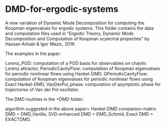 # DMD-for-ergodic-systems
A new variation of Dynamic Mode Decomposition for computing the Koopman eigenvalues for ergodic systems.
This folder contains the data and computation files used in
"Ergodic Theory, Dynamic Mode Decomposition and Computation of Koopman scpectral properties"
by Hassan Arbabi & Igor Mezic, 2016


The examples in the paper:

Lorenz_POD: computation of a POD basis for observables on chaotic Lorenz attractor,
PeriodicCavityFlow: computation of Koopman eigenvalues for periodic nonlinear flows using Hankel-DMD,
QPeriodicCavityFlow: computation of Koopman eigenvalues for periodic nonlinear flows using Exact Hankel-DMD,
VanDerPol_phase: computation of asymptotic phase for trajectories of Van der Pol oscillator.




The DMD routines in the +DMD folder:

algorithm suggested in the above paper= Hankel-DMD
companion-matrix DMD = DMD_Vanilla,
SVD-enhanced DMD = DMD_Schmid,
Exact DMD	= EXACTDMD.

